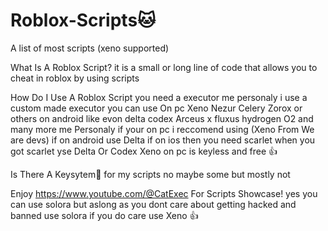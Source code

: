 # Roblox-Scripts🐱
A list of most scripts (xeno supported)

What Is A Roblox Script?
it is a small or long line of code that allows you to cheat in roblox
by using scripts


How Do I Use A Roblox Script 
you need a executor me personaly i use a custom made executor you can use On pc Xeno Nezur Celery Zorox or others on android like evon delta codex Arceus x fluxus hydrogen O2 and many more me Personaly if your on pc i reccomend using (Xeno From We are devs)
if on android use Delta if on ios then you need scarlet when you got scarlet yse Delta Or Codex Xeno on pc is keyless and free 👍

Is There A Keysytem🔑
for my scripts no maybe some but mostly not

Enjoy
https://www.youtube.com/@CatExec
For Scripts Showcase!
yes you can use solora but aslong as you dont care about getting hacked and banned use solora if you do care use Xeno 👍

